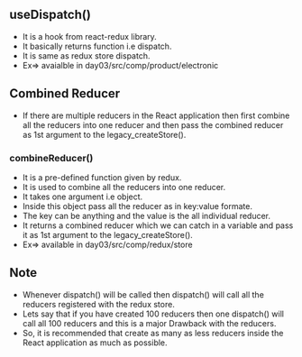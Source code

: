 ## useDispatch()
* It is a hook from react-redux library.
* It basically returns  function i.e dispatch.
* It is same as redux store dispatch.
* Ex=> avaialble in day03/src/comp/product/electronic


## Combined Reducer
* If there are multiple reducers in the React application then first combine all the reducers into one reducer and then pass the combined reducer as 1st argument to the legacy_createStore().

### combineReducer()
* It is a pre-defined function given by redux.
* It is used to combine all the reducers into one reducer.
* It takes one argument i.e object.
* Inside this object pass all the reducer as in key:value formate.
* The key can be anything and the value is the all individual reducer.
* It returns a combined reducer which we can catch in a variable and pass it as 1st argument to the legacy_createStore().
* Ex=> available in day03/src/comp/redux/store

## Note
* Whenever dispatch() will be called then dispatch() will call all the reducers registered with the redux store.
* Lets say that if you have created 100 reducers then one dispatch() will call all 100 reducers and this is a major Drawback with the reducers.
* So, it is recommended that create as many as less reducers inside the React application as much as possible.